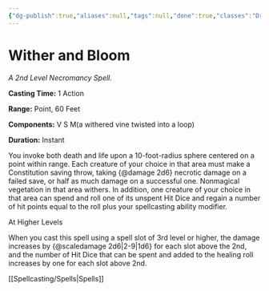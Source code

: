 ```yaml
---
{"dg-publish":true,"aliases":null,"tags":null,"done":true,"classes":"Druid, Sorcerer, Wizard,","spellLevel":2,"school":"Necromancy","source":"SCC","permalink":"/spells/wither-and-bloom/","dgHomeLink":false,"dgPassFrontmatter":true}
---
```


# Wither and Bloom
*A 2nd Level Necromancy Spell.*

**Casting Time:** 1 Action

**Range:** Point, 60 Feet

**Components:** V S M(a withered vine twisted into a loop)

**Duration:** Instant

You invoke both death and life upon a 10-foot-radius sphere centered on a point within range. Each creature of your choice in that area must make a Constitution saving throw, taking {@damage 2d6} necrotic damage on a failed save, or half as much damage on a successful one. Nonmagical vegetation in that area withers.
In addition, one creature of your choice in that area can spend and roll one of its unspent Hit Dice and regain a number of hit points equal to the roll plus your spellcasting ability modifier.

At Higher Levels

When you cast this spell using a spell slot of 3rd level or higher, the damage increases by {@scaledamage 2d6|2-9|1d6} for each slot above the 2nd, and the number of Hit Dice that can be spent and added to the healing roll increases by one for each slot above 2nd.

[[Spellcasting/Spells|Spells]]